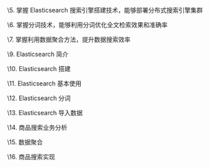 \5. 掌握 Elasticsearch 搜索引擎搭建技术，能够部署分布式搜索引擎集群

\6. 掌握分词技术，能够利用分词优化全文检索效果和准确率

\7. 掌握利用数据聚合方法，提升数据搜索效率



\9. Elasticsearch 简介

\10. Elasticsearch 搭建

\11. Elasticsearch 基本使用

\12. Elasticsearch 分词

\13. Elasticsearch 导入数据

\14. 商品搜索业务分析

\15. 数据聚合

\16. 商品搜索实现